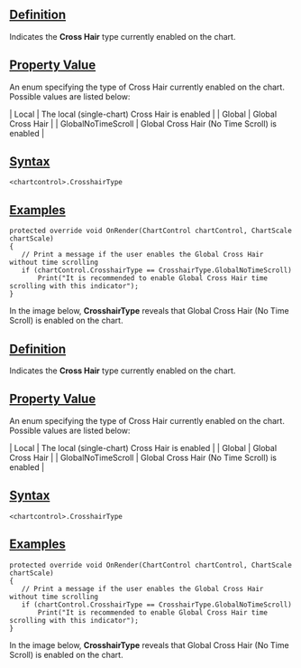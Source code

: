 ## [Definition](https://developer.ninjatrader.com/docs/desktop/crosshairtype\#definition)

Indicates the **Cross Hair** type currently enabled on the chart.

## [Property Value](https://developer.ninjatrader.com/docs/desktop/crosshairtype\#property-value)

An enum specifying the type of Cross Hair currently enabled on the chart. Possible values are listed below:

| Local | The local (single-chart) Cross Hair is enabled |
| Global | Global Cross Hair |
| GlobalNoTimeScroll | Global Cross Hair (No Time Scroll) is enabled |

## [Syntax](https://developer.ninjatrader.com/docs/desktop/crosshairtype\#syntax)

`<chartcontrol>.CrosshairType`

## [Examples](https://developer.ninjatrader.com/docs/desktop/crosshairtype\#examples)

```jsx-150469391 csharp
protected override void OnRender(ChartControl chartControl, ChartScale chartScale)
{
   // Print a message if the user enables the Global Cross Hair without time scrolling
   if (chartControl.CrosshairType == CrosshairType.GlobalNoTimeScroll)
       Print("It is recommended to enable Global Cross Hair time scrolling with this indicator");
}

```

In the image below, **CrosshairType** reveals that Global Cross Hair (No Time Scroll) is enabled on the chart.

## [Definition](https://developer.ninjatrader.com/docs/desktop/crosshairtype\#definition)

Indicates the **Cross Hair** type currently enabled on the chart.

## [Property Value](https://developer.ninjatrader.com/docs/desktop/crosshairtype\#property-value)

An enum specifying the type of Cross Hair currently enabled on the chart. Possible values are listed below:

| Local | The local (single-chart) Cross Hair is enabled |
| Global | Global Cross Hair |
| GlobalNoTimeScroll | Global Cross Hair (No Time Scroll) is enabled |

## [Syntax](https://developer.ninjatrader.com/docs/desktop/crosshairtype\#syntax)

`<chartcontrol>.CrosshairType`

## [Examples](https://developer.ninjatrader.com/docs/desktop/crosshairtype\#examples)

```jsx-150469391 csharp
protected override void OnRender(ChartControl chartControl, ChartScale chartScale)
{
   // Print a message if the user enables the Global Cross Hair without time scrolling
   if (chartControl.CrosshairType == CrosshairType.GlobalNoTimeScroll)
       Print("It is recommended to enable Global Cross Hair time scrolling with this indicator");
}

```

In the image below, **CrosshairType** reveals that Global Cross Hair (No Time Scroll) is enabled on the chart.